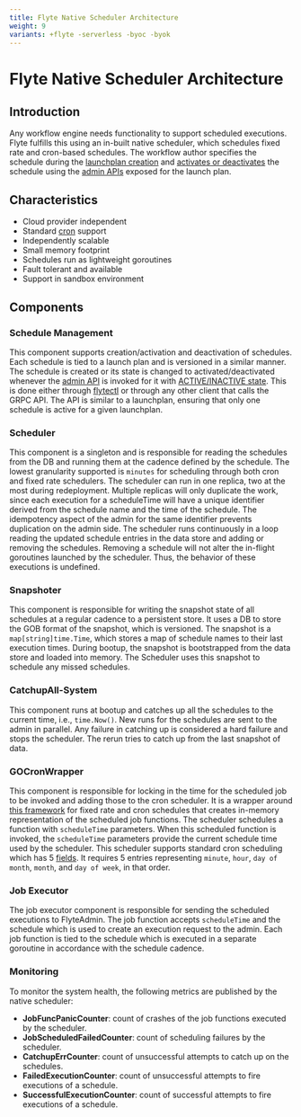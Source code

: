 ```yaml
---
title: Flyte Native Scheduler Architecture
weight: 9
variants: +flyte -serverless -byoc -byok
---
```


# Flyte Native Scheduler Architecture

## Introduction

Any workflow engine needs functionality to support scheduled executions. Flyte fulfills this using an in-built native scheduler, which schedules fixed rate and cron-based schedules. The workflow author specifies the schedule during the [launchplan creation](../cookbook/cron-schedules.md) and [activates or deactivates](../cookbook/activating-schedules.md) the schedule using the [admin APIs](../flyteidl/ref_flyteidl.admin.LaunchPlanUpdateRequest.md) exposed for the launch plan.

## Characteristics

- Cloud provider independent
- Standard [cron](https://en.wikipedia.org/wiki/Cron#CRON_expression) support
- Independently scalable
- Small memory footprint
- Schedules run as lightweight goroutines
- Fault tolerant and available
- Support in sandbox environment

## Components

### Schedule Management

This component supports creation/activation and deactivation of schedules. Each schedule is tied to a launch plan and is versioned in a similar manner. The schedule is created or its state is changed to activated/deactivated whenever the [admin API](https://docs.flyte.org/en/latest/api/flyteidl/docs/admin/admin.html#launchplanupdaterequest) is invoked for it with [ACTIVE/INACTIVE state](https://docs.flyte.org/en/latest/api/flyteidl/docs/admin/admin.html#ref-flyteidl-admin-launchplanstate). This is done either through [flytectl](https://docs.flyte.org/en/latest/flytectl/gen/flytectl_update_launchplan.html#synopsis) or through any other client that calls the GRPC API. The API is similar to a launchplan, ensuring that only one schedule is active for a given launchplan.

### Scheduler

This component is a singleton and is responsible for reading the schedules from the DB and running them at the cadence defined by the schedule. The lowest granularity supported is `minutes` for scheduling through both cron and fixed rate schedulers. The scheduler can run in one replica, two at the most during redeployment. Multiple replicas will only duplicate the work, since each execution for a scheduleTime will have a unique identifier derived from the schedule name and the time of the schedule. The idempotency aspect of the admin for the same identifier prevents duplication on the admin side. The scheduler runs continuously in a loop reading the updated schedule entries in the data store and adding or removing the schedules. Removing a schedule will not alter the in-flight goroutines launched by the scheduler. Thus, the behavior of these executions is undefined.

### Snapshoter

This component is responsible for writing the snapshot state of all schedules at a regular cadence to a persistent store. It uses a DB to store the GOB format of the snapshot, which is versioned. The snapshot is a `map[string]time.Time`, which stores a map of schedule names to their last execution times. During bootup, the snapshot is bootstrapped from the data store and loaded into memory. The Scheduler uses this snapshot to schedule any missed schedules.

### CatchupAll-System

This component runs at bootup and catches up all the schedules to the current time, i.e., `time.Now()`. New runs for the schedules are sent to the admin in parallel. Any failure in catching up is considered a hard failure and stops the scheduler. The rerun tries to catch up from the last snapshot of data.

### GOCronWrapper

This component is responsible for locking in the time for the scheduled job to be invoked and adding those to the cron scheduler. It is a wrapper around [this framework](https://github.com/robfig/cron) for fixed rate and cron schedules that creates in-memory representation of the scheduled job functions. The scheduler schedules a function with `scheduleTime` parameters. When this scheduled function is invoked, the `scheduleTime` parameters provide the current schedule time used by the scheduler. This scheduler supports standard cron scheduling which has 5 [fields](https://en.wikipedia.org/wiki/Cron). It requires 5 entries representing `minute`, `hour`, `day of month`, `month`, and `day of week`, in that order.

### Job Executor

The job executor component is responsible for sending the scheduled executions to FlyteAdmin. The job function accepts `scheduleTime` and the schedule which is used to create an execution request to the admin. Each job function is tied to the schedule which is executed in a separate goroutine in accordance with the schedule cadence.

### Monitoring

To monitor the system health, the following metrics are published by the native scheduler:

- **JobFuncPanicCounter**: count of crashes of the job functions executed by the scheduler.
- **JobScheduledFailedCounter**: count of scheduling failures by the scheduler.
- **CatchupErrCounter**: count of unsuccessful attempts to catch up on the schedules.
- **FailedExecutionCounter**: count of unsuccessful attempts to fire executions of a schedule.
- **SuccessfulExecutionCounter**: count of successful attempts to fire executions of a schedule.
